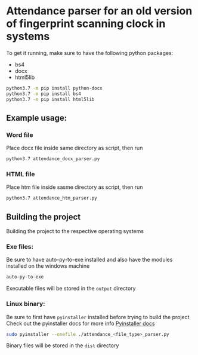 # Attendance parser for an old version of fingerprint scanning clock in systems

To get it running, make sure to have the following python packages:
- bs4
- docx
- html5lib

```sh
python3.7 -m pip install python-docx
python3.7 -m pip install bs4
python3.7 -m pip install html5lib
```

## Example usage:

### Word file

Place docx file inside same directory as script, then run

```sh
python3.7 attendance_docx_parser.py
```

### HTML file

Place htm file inside sasme directory as script, then run

```sh
python3.7 attendance_htm_parser.py
```

## Building the project

Building the project to the respective operating systems

### Exe files:
Be sure to have auto-py-to-exe installed and also have the modules installed on the windows machine

```sh
auto-py-to-exe
```

Executable files will be stored in the `output` directory

### Linux binary:
Be sure to first have `pyinstaller` installed before trying to build the project
Check out the pyinstaller docs for more info [Pyinstaller docs](https://pyinstaller.readthedocs.io/en/stable/)
```sh
sudo pyinstaller --onefile ./attendance_<file_type>_parser.py
```

Binary files will be stored in the `dist` directory